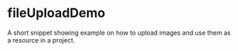 # fileUploadDemo

A short snippet showing example on how to upload images and use them as a resource in a project.
